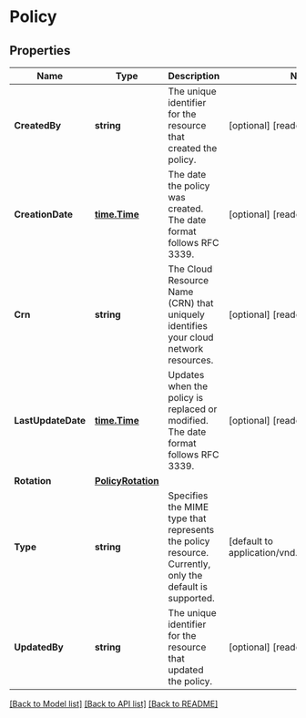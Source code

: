 # Policy

## Properties

Name | Type | Description | Notes
------------ | ------------- | ------------- | -------------
**CreatedBy** | **string** | The unique identifier for the resource that created the policy. | [optional] [readonly] 
**CreationDate** | [**time.Time**](time.Time.md) | The date the policy was created. The date format follows RFC 3339. | [optional] [readonly] 
**Crn** | **string** | The Cloud Resource Name (CRN) that uniquely identifies your cloud network resources. | [optional] [readonly] 
**LastUpdateDate** | [**time.Time**](time.Time.md) | Updates when the policy is replaced or modified. The date format follows RFC 3339. | [optional] [readonly] 
**Rotation** | [**PolicyRotation**](Policy_rotation.md) |  | 
**Type** | **string** | Specifies the MIME type that represents the policy resource. Currently, only the default is supported. | [default to application/vnd.ibm.kms.key+json]
**UpdatedBy** | **string** | The unique identifier for the resource that updated the policy. | [optional] [readonly] 

[[Back to Model list]](../README.md#documentation-for-models) [[Back to API list]](../README.md#documentation-for-api-endpoints) [[Back to README]](../README.md)


